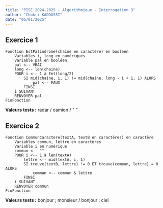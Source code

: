 ```yaml
---
title: "PISE 2024-2025 - Algorithmique - Interrogation 3"
author: "Chokri KADOUSSI"
date: "06/01/2025"
---
```


## Exercice 1

```
Fonction EstPalindrome(chaine en caractère) en booléen
    Variables i, long en numériques
    Variable pal en booléen
    pal <-- VRAI
    long <-- len(chaine)
    POUR i <-- 1 à Ent(long/2)
        SI mid(chaine, i, 1) != mid(chaine, long - i + 1, 1) ALORS
            pal <-- FAUX
        FINSI
    i SUIVANT
    RENVOYER pal
FinFonction
```

**Valeurs tests :** radar / camion / " "

## Exercice 2

```
Fonction CommunCaractere(textA, textB en caractères) en caractère
    Variables commun, lettre en caractères
    Variable i en numérique
    commun <-- ""
    POUR i <-- 1 à len(textA)
        lettre <-- mid(textA, i, 1)
        SI trouve(textB, lettre) != 0 ET trouve(commun, lettre) = 0 ALORS
            commun <-- commun & lettre
        FINSI
    i SUIVANT
    RENVOYER commun
FinFonction
```

**Valeurs tests :** bonjour ; monsieur / bonjour ; ciel